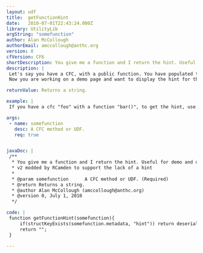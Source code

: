 ```yaml
---
layout: udf
title:  getFunctionHint
date:   2010-07-01T22:43:24.000Z
library: UtilityLib
argString: "somefunction"
author: Alan McCollough
authorEmail: amccollough@anthc.org
version: 0
cfVersion: CF6
shortDescription: You give me a function and I return the hint. Useful for demo and documentation pages.
description: |
 Let's say you have a CFC, with a public function. You have populated the hint attribute for that functions so that it is self-documenting.
 Now you are working on a demo page and want to display the hint for that function. This getFunctionHint() UDF makes it easy. Note: This does not work for private-access functions.

returnValue: Returns a string.

example: |
 If you have a cfc "foo" with a function "bar()", to get the hint, use this syntax: #getFunctionHint(foo.bar)#

args:
 - name: somefunction
   desc: A CFC method or UDF.
   req: true


javaDoc: |
 /**
  * You give me a function and I return the hint. Useful for demo and documentation pages.
  * v2 modded by RCamden to support the lack of a hint
  * 
  * @param somefunction      A CFC method or UDF. (Required)
  * @return Returns a string. 
  * @author Alan McCollough (amccollough@anthc.org) 
  * @version 0, July 1, 2010 
  */

code: |
 function getFunctionHint(somefunction){
     if(structKeyExists(somefunction.metadata, "hint")) return deserializeJSON(serializeJSON(somefunction.metadata.hint));
     return "";
 }

---
```


